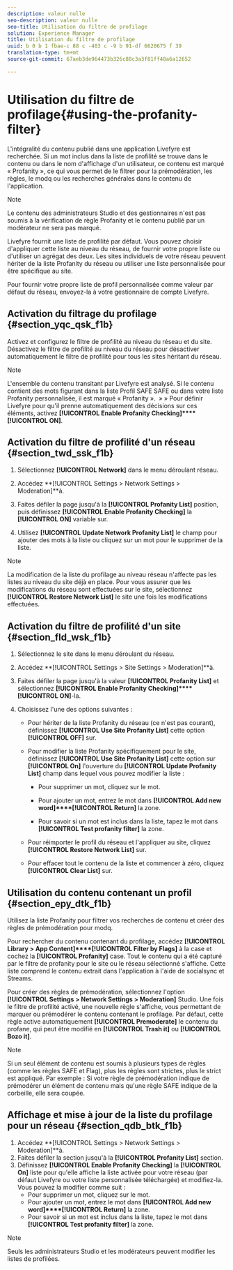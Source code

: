 ```yaml
---
description: valeur nulle
seo-description: valeur nulle
seo-title: Utilisation du filtre de profilage
solution: Experience Manager
title: Utilisation du filtre de profilage
uuid: b 0 b 1 fbae-c 88 c -403 c -9 b 91-df 6620675 f 39
translation-type: tm+mt
source-git-commit: 67aeb3de964473b326c88c3a3f81ff48a6a12652

---
```



# Utilisation du filtre de profilage{#using-the-profanity-filter}

L&#39;intégralité du contenu publié dans une application Livefyre est recherchée. Si un mot inclus dans la liste de profilité se trouve dans le contenu ou dans le nom d&#39;affichage d&#39;un utilisateur, ce contenu est marqué « Profanity », ce qui vous permet de le filtrer pour la prémodération, les règles, le modq ou les recherches générales dans le contenu de l&#39;application.

>[!NOTE]
>
>Le contenu des administrateurs Studio et des gestionnaires n&#39;est pas soumis à la vérification de règle Profanity et le contenu publié par un modérateur ne sera pas marqué.

Livefyre fournit une liste de profilité par défaut. Vous pouvez choisir d&#39;appliquer cette liste au niveau du réseau, de fournir votre propre liste ou d&#39;utiliser un agrégat des deux. Les sites individuels de votre réseau peuvent hériter de la liste Profanity du réseau ou utiliser une liste personnalisée pour être spécifique au site.

Pour fournir votre propre liste de profil personnalisée comme valeur par défaut du réseau, envoyez-la à votre gestionnaire de compte Livefyre.

## Activation du filtrage du profilage {#section_yqc_qsk_f1b}

Activez et configurez le filtre de profilité au niveau du réseau et du site. Désactivez le filtre de profilité au niveau du réseau pour désactiver automatiquement le filtre de profilité pour tous les sites héritant du réseau.

>[!NOTE]
>
>L&#39;ensemble du contenu transitant par Livefyre est analysé. Si le contenu contient des mots figurant dans la liste Profil SAFE SAFE ou dans votre liste Profanity personnalisée, il est marqué « Profanity ».  » » Pour définir Livefyre pour qu&#39;il prenne automatiquement des décisions sur ces éléments, activez **[!UICONTROL Enable Profanity Checking]****[!UICONTROL ON]**.

## Activation du filtre de profilité d&#39;un réseau {#section_twd_ssk_f1b}

1. Sélectionnez **[!UICONTROL Network]** dans le menu déroulant réseau.
1. Accédez **[!UICONTROL Settings > Network Settings > Moderation]**à.
1. Faites défiler la page jusqu&#39;à la **[!UICONTROL Profanity List]** position, puis définissez **[!UICONTROL Enable Profanity Checking]** la **[!UICONTROL ON]** variable sur.

1. Utilisez **[!UICONTROL Update Network Profanity List]** le champ pour ajouter des mots à la liste ou cliquez sur un mot pour le supprimer de la liste.

>[!NOTE]
>
>La modification de la liste du profilage au niveau réseau n&#39;affecte pas les listes au niveau du site déjà en place. Pour vous assurer que les modifications du réseau sont effectuées sur le site, sélectionnez **[!UICONTROL Restore Network List]** le site une fois les modifications effectuées.

## Activation du filtre de profilité d&#39;un site {#section_fld_wsk_f1b}

1. Sélectionnez le site dans le menu déroulant du réseau.
1. Accédez **[!UICONTROL Settings > Site Settings > Moderation]**à.
1. Faites défiler la page jusqu&#39;à la valeur **[!UICONTROL Profanity List]** et sélectionnez **[!UICONTROL Enable Profanity Checking]****[!UICONTROL ON]**-la.

1. Choisissez l&#39;une des options suivantes :

   * Pour hériter de la liste Profanity du réseau (ce n&#39;est pas courant), définissez **[!UICONTROL Use Site Profanity List]** cette option **[!UICONTROL OFF]** sur.

   * Pour modifier la liste Profanity spécifiquement pour le site, définissez **[!UICONTROL Use Site Profanity List]** cette option sur **[!UICONTROL On]** l&#39;ouverture du **[!UICONTROL Update Profanity List]** champ dans lequel vous pouvez modifier la liste :

      * Pour supprimer un mot, cliquez sur le mot.
      * Pour ajouter un mot, entrez le mot dans **[!UICONTROL Add new word]****[!UICONTROL Return]** la zone.

      * Pour savoir si un mot est inclus dans la liste, tapez le mot dans **[!UICONTROL Test profanity filter]** la zone.
   * Pour réimporter le profil du réseau et l&#39;appliquer au site, cliquez **[!UICONTROL Restore Network List]** sur.
   * Pour effacer tout le contenu de la liste et commencer à zéro, cliquez **[!UICONTROL Clear List]** sur.


## Utilisation du contenu contenant un profil {#section_epy_dtk_f1b}

Utilisez la liste Profanity pour filtrer vos recherches de contenu et créer des règles de prémodération pour modq.

Pour rechercher du contenu contenant du profilage, accédez **[!UICONTROL Library > App Content]****[!UICONTROL Filter by Flags]** à la case et cochez la **[!UICONTROL Profanity]** case. Tout le contenu qui a été capturé par le filtre de profanity pour le site ou le réseau sélectionné s&#39;affiche. Cette liste comprend le contenu extrait dans l&#39;application à l&#39;aide de socialsync et Streams.

Pour créer des règles de prémodération, sélectionnez l&#39;option **[!UICONTROL Settings > Network Settings > Moderation]** Studio. Une fois le filtre de profilité activé, une nouvelle règle s&#39;affiche, vous permettant de marquer ou prémodérer le contenu contenant le profilage. Par défaut, cette règle active automatiquement **[!UICONTROL Premoderate]** le contenu du profane, qui peut être modifié en **[!UICONTROL Trash it]** ou **[!UICONTROL Bozo it]**.

>[!NOTE]
>
>Si un seul élément de contenu est soumis à plusieurs types de règles (comme les règles SAFE et Flag), plus les règles sont strictes, plus le strict est appliqué. Par exemple : Si votre règle de prémodération indique de prémodérer un élément de contenu mais qu&#39;une règle SAFE indique de la corbeille, elle sera coupée.

## Affichage et mise à jour de la liste du profilage pour un réseau {#section_qdb_btk_f1b}

1. Accédez **[!UICONTROL Settings > Network Settings > Moderation]**à.
1. Faites défiler la section jusqu&#39;à la **[!UICONTROL Profanity List]** section.
1. Définissez **[!UICONTROL Enable Profanity Checking]** la **[!UICONTROL On]** liste pour qu&#39;elle affiche la liste activée pour votre réseau (par défaut Livefyre ou votre liste personnalisée téléchargée) et modifiez-la. Vous pouvez la modifier comme suit :
   * Pour supprimer un mot, cliquez sur le mot.
   * Pour ajouter un mot, entrez le mot dans **[!UICONTROL Add new word]****[!UICONTROL Return]** la zone.
   * Pour savoir si un mot est inclus dans la liste, tapez le mot dans **[!UICONTROL Test profanity filter]** la zone.

>[!NOTE]
>
>Seuls les administrateurs Studio et les modérateurs peuvent modifier les listes de profilées.

